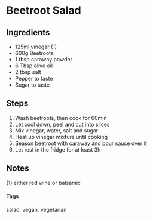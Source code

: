 # Beetroot Salad

## Ingredients

* 125ml vinegar (1)
* 600g Beetroots
* 1 tbsp caraway powder 
* 6 Tbsp olive oil
* 2 tbsp salt 
* Pepper to taste
* Sugar to taste

## Steps

1. Wash beetroots, then cook for 60min
2. Let cool down, peel and cut into slices
3. Mix vinegar, water, salt and sugar
4. Heat up vinegar mixture until cooking
5. Season beetroot with caraway and pour sauce over it 
6. Let rest in the fridge for at least 3h

## Notes

(1) either red wine or balsamic

#### Tags
salad, vegan, vegetarian
